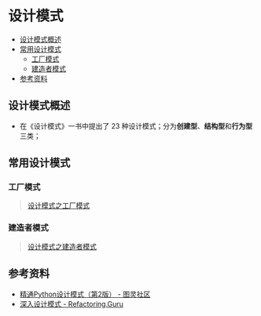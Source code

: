 设计模式
===
<!--info
top: True
-->

<!-- TOC -->
- [设计模式概述](#设计模式概述)
- [常用设计模式](#常用设计模式)
    - [工厂模式](#工厂模式)
    - [建造者模式](#建造者模式)
- [参考资料](#参考资料)
<!-- TOC -->

## 设计模式概述

- 在《设计模式》一书中提出了 23 种设计模式；分为**创建型**、**结构型**和**行为型**三类；


## 常用设计模式

### 工厂模式
> [设计模式之工厂模式](./设计模式-工厂模式.md)

### 建造者模式
> [设计模式之建造者模式](./设计模式-建造者模式.md)



## 参考资料
- [精通Python设计模式（第2版） - 图灵社区](https://www.ituring.com.cn/book/2680)
- [深入设计模式 - Refactoring.Guru](https://refactoringguru.cn/design-patterns)